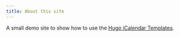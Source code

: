 ```yaml
---
title: About this site
---
```

A small demo site to show how to use the [Hugo iCalendar Templates](https://github.com/raoulb/hugo-ical-templates).
